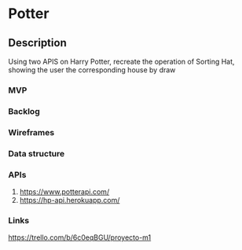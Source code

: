 # Potter

## Description

Using two APIS on Harry Potter, recreate the operation of Sorting Hat, showing the user the corresponding house by draw

### MVP

### Backlog

### Wireframes

### Data structure

### APIs

1. https://www.potterapi.com/
2. https://hp-api.herokuapp.com/

### Links

https://trello.com/b/6c0eqBGU/proyecto-m1

